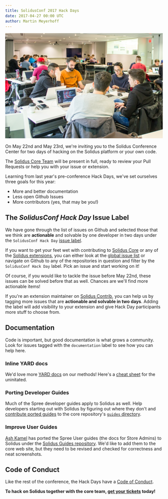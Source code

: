 ```yaml
---
title: SolidusConf 2017 Hack Days
date: 2017-04-27 00:00 UTC
author: Martin Meyerhoff
---
```


![A picture from the Hackdays in 2016](2017-04-27-solidusconf-hack-days/solidusconf2016-hack-days-02.jpg)

On May 22nd and May 23rd, we're inviting you to the Solidus Conference Center for two days of hacking on the Solidus platform or your own code.

The [Solidus Core Team](http://solidus.io/#people) will be present in full, ready to review your Pull Requests or help you with your issue or extension.

Learning from last year's pre-conference Hack Days, we've set ourselves three goals for this year:

- More and better documentation
- Less open Github Issues
- More contributors (yes, that may be you!)

## The *SolidusConf Hack Day* Issue Label

We have gone through the list of issues on Github and selected those that we think are **actionable** and solvable by one developer in two days under the `SolidusConf Hack Day` [issue label](https://github.com/issues?utf8=%E2%9C%93&q=is%3Aopen+is%3Aissue+label%3A%22SolidusConf+Hack+Day%22).

If you want to get your feet wet with contributing to [Solidus Core](https://github.com/solidusio/solidus) or any of the [Solidus extensions](http://extensions.solidus.io/), you can either look at the [global issue list](https://github.com/issues?utf8=%E2%9C%93&q=is%3Aopen+is%3Aissue+label%3A%22SolidusConf+Hack+Day%22) or navigate on Github to any of the repositories in question and filter by the `SolidusConf Hack Day` label. Pick an issue and start working on it!

Of course, if you would like to tackle the issue before May 22nd, these issues can be solved before that as well. Chances are we'll find more actionable items!

If you're an extension maintainer on [Solidus Contrib](https://github.com/solidusio-contrib), you can help us by tagging more issues that are **actionable and solvable in two days**. Adding the label will add visibility to your extension and give Hack Day participants more stuff to choose from.

## Documentation

Code is important, but good documentation is what grows a community. Look for issues tagged with the `documentation` label to see how you can help here.

### Inline YARD docs

We'd love more [YARD docs](http://yardoc.org/index.html) on our methods! Here's a [cheat sheet](https://gist.github.com/chetan/1827484) for the uninitated.

### Porting Developer Guides

Much of the Spree developer guides apply to Solidus as well. Help developers starting out with Solidus by figuring out where they don't and [contribute ported guides](https://github.com/solidusio/solidus/issues/1862) to the core repository's [`guides` directory](https://github.com/solidusio/solidus/tree/master/guides).

### Improve User Guides

[Ash Kamel](https://github.com/ajkamel) has ported the Spree User guides (the docs for Store Admins) to Solidus under the [Solidus Guides repository](http://ashkamel.com/solidus-guides/). We'd like to add them to the core web site, but they need to be revised and checked for correctness and neat screenshots.

## Code of Conduct

Like the rest of the conference, the Hack Days have a [Code of Conduct](http://conf2017.solidus.io/code_of_conduct/).


**To hack on Solidus together with the core team, [get your tickets](https://www.eventbrite.ca/e/solidusconf-2017-tickets-33284698429) today!**
